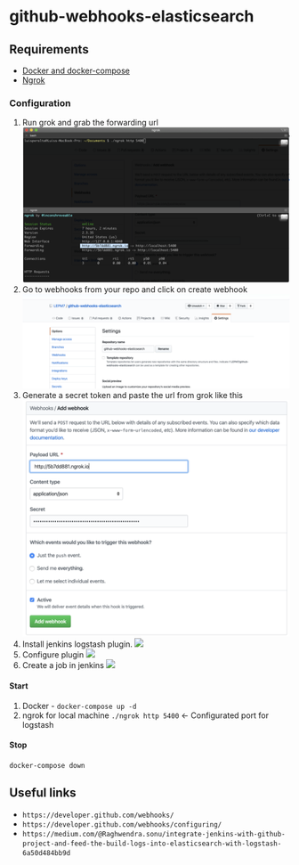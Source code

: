 # github-webhooks-elasticsearch

## Requirements
- [Docker and docker-compose](https://docs.docker.com/get-docker/)
- [Ngrok](https://dashboard.ngrok.com/get-started)


### Configuration
1. Run grok and grab the forwarding url
![](./docs/run_grok.png)
2. Go to webhooks from your repo and click on create webhook
![](./docs/gotowebhooks.png)
3. Generate a secret token and paste the url from grok like this
![](./docs/config_grok_url.png)
4. Install jenkins logstash plugin. ![](https://miro.medium.com/max/700/1*rcNkgzxcuPE-K7fG2fhYow.png)
5. Configure plugin ![](https://miro.medium.com/max/700/1*GO2ZUnK0b_cPvgG3MWL_cw.png)
6. Create a job in jenkins ![](https://miro.medium.com/max/700/1*xic3nsVbq-yxpreWH_Z0Iw.png)


#### Start

1. Docker - `docker-compose up -d`
2. ngrok for local machine `./ngrok http 5400` <- Configurated port for logstash

#### Stop

`docker-compose down`


## Useful links
- `https://developer.github.com/webhooks/`
- `https://developer.github.com/webhooks/configuring/`
- `https://medium.com/@Raghwendra.sonu/integrate-jenkins-with-github-project-and-feed-the-build-logs-into-elasticsearch-with-logstash-6a50d484bb9d`
